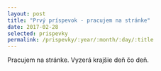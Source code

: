 ```yaml
---
layout: post
title: "Prvý príspevok - pracujem na stránke"
date: 2017-02-28
selected: prispevky
permalink: /prispevky/:year/:month/:day/:title
---
```


Pracujem na stránke. Vyzerá krajšie deň čo deň. 
